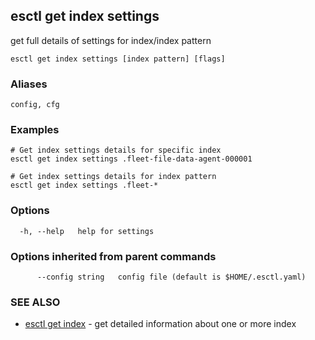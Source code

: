 ## esctl get index settings

get full details of settings for index/index pattern

```
esctl get index settings [index pattern] [flags]
```

### Aliases

```
config, cfg
```

### Examples

```
# Get index settings details for specific index
esctl get index settings .fleet-file-data-agent-000001

# Get index settings details for index pattern
esctl get index settings .fleet-*

```

### Options

```
  -h, --help   help for settings
```

### Options inherited from parent commands

```
      --config string   config file (default is $HOME/.esctl.yaml)
```

### SEE ALSO

* [esctl get index](esctl_get_index.md)	 - get detailed information about one or more index

